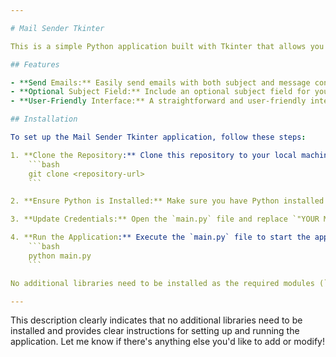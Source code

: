 ```yaml
---

# Mail Sender Tkinter

This is a simple Python application built with Tkinter that allows you to send emails using your Gmail account.

## Features

- **Send Emails:** Easily send emails with both subject and message content.
- **Optional Subject Field:** Include an optional subject field for your emails.
- **User-Friendly Interface:** A straightforward and user-friendly interface built with Tkinter.

## Installation

To set up the Mail Sender Tkinter application, follow these steps:

1. **Clone the Repository:** Clone this repository to your local machine using:
    ```bash
    git clone <repository-url>
    ```

2. **Ensure Python is Installed:** Make sure you have Python installed on your system. You can download it from [python.org](https://www.python.org/).

3. **Update Credentials:** Open the `main.py` file and replace `"YOUR MAIL"` and `"YOUR PASSWORD"` with your own Gmail credentials.

4. **Run the Application:** Execute the `main.py` file to start the application:
    ```bash
    python main.py
    ```

No additional libraries need to be installed as the required modules (`smtplib` and `tkinter`) are part of the Python Standard Library.

---
```


This description clearly indicates that no additional libraries need to be installed and provides clear instructions for setting up and running the application. Let me know if there's anything else you'd like to add or modify!
